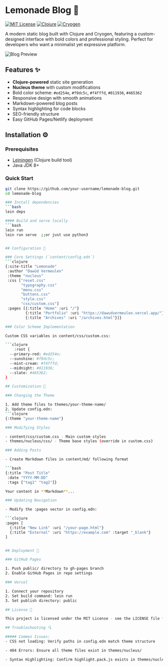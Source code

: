 # Lemonade Blog 🍋

[![MIT License](https://img.shields.io/badge/license-MIT-blue.svg)](LICENSE)
[![Clojure](https://img.shields.io/badge/made_with-clojure-4d0083.svg)](https://clojure.org/)
[![Cryogen](https://img.shields.io/badge/powered_by-cryogen-34a853.svg)](https://cryogenweb.org/)

A modern static blog built with Clojure and Cryogen, featuring a custom-designed interface with bold colors and professional styling. Perfect for developers who want a minimalist yet expressive platform.

![Blog Preview](public/images/blog-preview.png) <!-- Add actual screenshot later -->

## Features ✨

- **Clojure-powered** static site generation
- **Nucleus theme** with custom modifications
- Bold color scheme: `#ed254e`, `#f9dc5c`, `#f4fffd`, `#011936`, `#465362`
- Responsive design with smooth animations
- Markdown-powered blog posts
- Syntax highlighting for code blocks
- SEO-friendly structure
- Easy GitHub Pages/Netlify deployment

## Installation ⚙️

### Prerequisites
- [Leiningen](https://leiningen.org/) (Clojure build tool)
- Java JDK 8+

### Quick Start
```bash
git clone https://github.com/your-username/lemonade-blog.git
cd lemonade-blog

### Install dependencies
```bash
lein deps

#### Build and serve locally
```bash
lein run
lein run serve  ;;or just use python3


## Configuration 🔧

### Core Settings (`content/config.edn`)
```clojure
{:site-title "Lemonade"
 :author "Dawūd Vermeulen"
 :theme "nucleus"
 :css ["reset.css" 
       "typography.css" 
       "menu.css" 
       "buttons.css" 
       "style.css" 
       "css/custom.css"]
 :pages [{:title "Home" :uri "/"}
         {:title "Portfolio" :uri "https://dawudvermeulen.vercel.app/"}
         {:title "Archives" :uri "/archives.html"}]}

### Color Scheme Implementation

Custom CSS variables in content/css/custom.css:

```clojure
    :root {
  --primary-red: #ed254e;
  --sunshine: #f9dc5c;
  --mint-cream: #f4fffd;
  --midnight: #011936;
  --slate: #465362;
}

## Customization 🎨

### Changing the Theme

1. Add theme files to themes/your-theme-name/
2. Update config.edn:
```clojure
{:theme "your-theme-name"}

### Modifying Styles

- content/css/custom.css - Main custom styles
- themes/nucleus/css/ - Theme base styles (override in custom.css)

### Adding Posts

- Create Markdown files in content/md/ following format

```bash
{:title "Post Title"
 :date "YYYY-MM-DD"
 :tags ["tag1" "tag2"]}

Your content in **Markdown**...

### Updating Navigation

- Modify the :pages vector in config.edn:

```clojure
:pages [
  {:title "New Link" :uri "/your-page.html"}
  {:title "External" :uri "https://example.com" :target "_blank"}
]


## Deployment 🚀

### GitHub Pages

1. Push public/ directory to gh-pages branch
2. Enable GitHub Pages in repo settings

### Vercel

1. Connect your repository
2. Set build command: lein run
3. Set publish directory: public

## License 📄

This project is licensed under the MIT License - see the LICENSE file for details.

## Troubleshooting 🔍

##### Common Issues:
- CSS not loading: Verify paths in config.edn match theme structure

- 404 Errors: Ensure all theme files exist in themes/nucleus/

- Syntax Highlighting: Confirm highlight.pack.js exists in themes/nucleus/js/